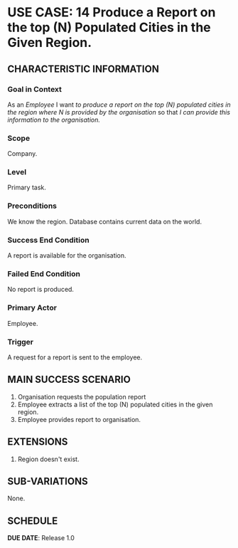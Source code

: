 # USE CASE: 14 Produce a Report on the top (N) Populated Cities in the Given Region.

## CHARACTERISTIC INFORMATION

### Goal in Context

As an *Employee* I want *to produce a report on the top (N) populated cities in the region where N is provided by the organisation* so that *I can provide this information to the organisation.*

### Scope

Company.

### Level

Primary task.

### Preconditions

We know the region. Database contains current data on the world.

### Success End Condition

A report is available for the organisation.

### Failed End Condition

No report is produced.

### Primary Actor

Employee.

### Trigger

A request for a report is sent to the employee.

## MAIN SUCCESS SCENARIO

1. Organisation requests the population report
2. Employee extracts a list of the top (N) populated cities in the given region.
3. Employee provides report to organisation.

## EXTENSIONS

1. Region doesn't exist.

## SUB-VARIATIONS

None.

## SCHEDULE

**DUE DATE**: Release 1.0
